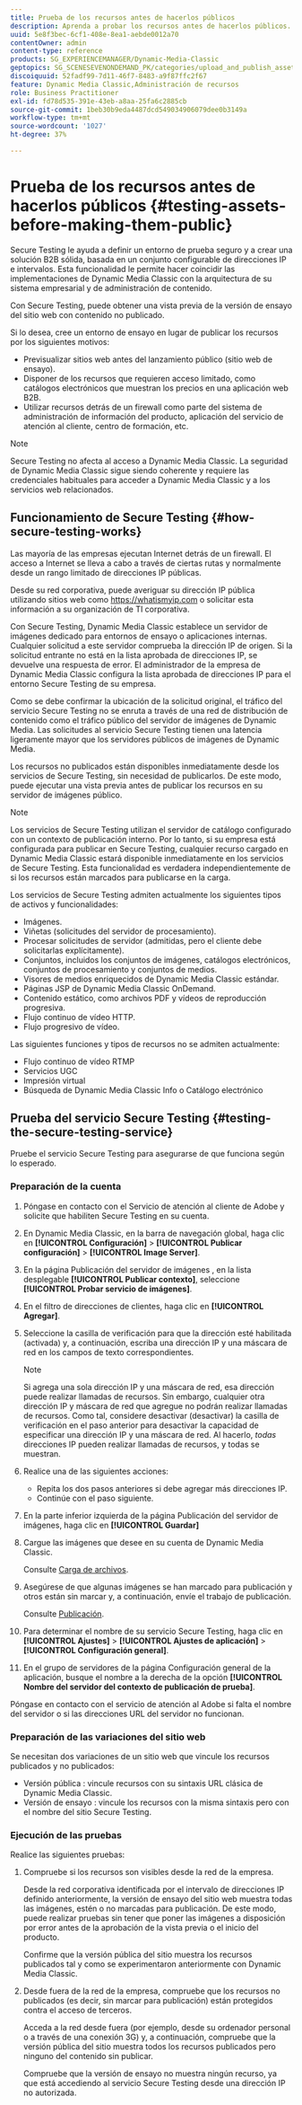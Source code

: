 ```yaml
---
title: Prueba de los recursos antes de hacerlos públicos
description: Aprenda a probar los recursos antes de hacerlos públicos.
uuid: 5e8f3bec-6cf1-408e-8ea1-aebde0012a70
contentOwner: admin
content-type: reference
products: SG_EXPERIENCEMANAGER/Dynamic-Media-Classic
geptopics: SG_SCENESEVENONDEMAND_PK/categories/upload_and_publish_assets
discoiquuid: 52fadf99-7d11-46f7-8483-a9f87ffc2f67
feature: Dynamic Media Classic,Administración de recursos
role: Business Practitioner
exl-id: fd78d535-391e-43eb-a8aa-25fa6c2885cb
source-git-commit: 1beb30b9eda4487dcd549034906079dee0b3149a
workflow-type: tm+mt
source-wordcount: '1027'
ht-degree: 37%

---
```


# Prueba de los recursos antes de hacerlos públicos {#testing-assets-before-making-them-public}

Secure Testing le ayuda a definir un entorno de prueba seguro y a crear una solución B2B sólida, basada en un conjunto configurable de direcciones IP e intervalos. Esta funcionalidad le permite hacer coincidir las implementaciones de Dynamic Media Classic con la arquitectura de su sistema empresarial y de administración de contenido.

Con Secure Testing, puede obtener una vista previa de la versión de ensayo del sitio web con contenido no publicado.

Si lo desea, cree un entorno de ensayo en lugar de publicar los recursos por los siguientes motivos:

* Previsualizar sitios web antes del lanzamiento público (sitio web de ensayo).
* Disponer de los recursos que requieren acceso limitado, como catálogos electrónicos que muestran los precios en una aplicación web B2B.
* Utilizar recursos detrás de un firewall como parte del sistema de administración de información del producto, aplicación del servicio de atención al cliente, centro de formación, etc.

>[!NOTE]
>
>Secure Testing no afecta al acceso a Dynamic Media Classic. La seguridad de Dynamic Media Classic sigue siendo coherente y requiere las credenciales habituales para acceder a Dynamic Media Classic y a los servicios web relacionados.

## Funcionamiento de Secure Testing {#how-secure-testing-works}

Las mayoría de las empresas ejecutan Internet detrás de un firewall. El acceso a Internet se lleva a cabo a través de ciertas rutas y normalmente desde un rango limitado de direcciones IP públicas.

Desde su red corporativa, puede averiguar su dirección IP pública utilizando sitios web como https://whatismyip.com o solicitar esta información a su organización de TI corporativa.

Con Secure Testing, Dynamic Media Classic establece un servidor de imágenes dedicado para entornos de ensayo o aplicaciones internas. Cualquier solicitud a este servidor comprueba la dirección IP de origen. Si la solicitud entrante no está en la lista aprobada de direcciones IP, se devuelve una respuesta de error. El administrador de la empresa de Dynamic Media Classic configura la lista aprobada de direcciones IP para el entorno Secure Testing de su empresa.

Como se debe confirmar la ubicación de la solicitud original, el tráfico del servicio Secure Testing no se enruta a través de una red de distribución de contenido como el tráfico público del servidor de imágenes de Dynamic Media. Las solicitudes al servicio Secure Testing tienen una latencia ligeramente mayor que los servidores públicos de imágenes de Dynamic Media.

Los recursos no publicados están disponibles inmediatamente desde los servicios de Secure Testing, sin necesidad de publicarlos. De este modo, puede ejecutar una vista previa antes de publicar los recursos en su servidor de imágenes público.

>[!NOTE]
>
>Los servicios de Secure Testing utilizan el servidor de catálogo configurado con un contexto de publicación interno. Por lo tanto, si su empresa está configurada para publicar en Secure Testing, cualquier recurso cargado en Dynamic Media Classic estará disponible inmediatamente en los servicios de Secure Testing. Esta funcionalidad es verdadera independientemente de si los recursos están marcados para publicarse en la carga.

Los servicios de Secure Testing admiten actualmente los siguientes tipos de activos y funcionalidades:

<!-- 

Comment Type: remark
Last Modified By: unknown unknown 
Last Modified Date: 

<p>Added videos to list below 9/11/2012. Moved “Render Server requests” from unsupported to supported, listed below on 3/15/2016 as per email from Cynthia March 11, 2016)</p>

 -->

* Imágenes.
* Viñetas (solicitudes del servidor de procesamiento).
* Procesar solicitudes de servidor (admitidas, pero el cliente debe solicitarlas explícitamente).
* Conjuntos, incluidos los conjuntos de imágenes, catálogos electrónicos, conjuntos de procesamiento y conjuntos de medios.
* Visores de medios enriquecidos de Dynamic Media Classic estándar.
* Páginas JSP de Dynamic Media Classic OnDemand.
* Contenido estático, como archivos PDF y vídeos de reproducción progresiva.
* Flujo continuo de vídeo HTTP.
* Flujo progresivo de vídeo.

Las siguientes funciones y tipos de recursos no se admiten actualmente:

* Flujo continuo de vídeo RTMP
* Servicios UGC
* Impresión virtual
* Búsqueda de Dynamic Media Classic Info o Catálogo electrónico

## Prueba del servicio Secure Testing {#testing-the-secure-testing-service}

Pruebe el servicio Secure Testing para asegurarse de que funciona según lo esperado.

<!-- >[!NOTE]
>
>*If you do not mention any IPs under **[!UICONTROL Setup]** > **[!UICONTROL Application Setup]** > **[!UICONTROL Publish Setup]** > **[!UICONTROL Image Server]** > **[!UICONTROL Test Image Service]*** - If you add an IP only, that IP is able to call the assets and no other IP are allowed to make the calls. As long there is no IP mentioned under that section, all IPs are allowed to make the calls for the assets, and they show up. -->

### Preparación de la cuenta

<!-- 

Comment Type: remark
Last Modified By: unknown unknown 
Last Modified Date: 

<p>RB: Rewrote entire steps under “Prepare your account” 9/10/2012</p>

 -->

1. Póngase en contacto con el Servicio de atención al cliente de Adobe y solicite que habiliten Secure Testing en su cuenta.
1. En Dynamic Media Classic, en la barra de navegación global, haga clic en **[!UICONTROL Configuración]** > **[!UICONTROL Publicar configuración]** > **[!UICONTROL Image Server]**.
1. En la página Publicación del servidor de imágenes , en la lista desplegable **[!UICONTROL Publicar contexto]**, seleccione **[!UICONTROL Probar servicio de imágenes]**.
1. En el filtro de direcciones de clientes, haga clic en **[!UICONTROL Agregar]**.
1. Seleccione la casilla de verificación para que la dirección esté habilitada (activada) y, a continuación, escriba una dirección IP y una máscara de red en los campos de texto correspondientes.

   >[!NOTE]
   >
   >Si agrega una sola dirección IP y una máscara de red, esa dirección puede realizar llamadas de recursos. Sin embargo, cualquier otra dirección IP y máscara de red que agregue no podrán realizar llamadas de recursos. Como tal, considere desactivar (desactivar) la casilla de verificación en el paso anterior para desactivar la capacidad de especificar una dirección IP y una máscara de red. Al hacerlo, *todas* direcciones IP pueden realizar llamadas de recursos, y todas se muestran.

1. Realice una de las siguientes acciones:
   * Repita los dos pasos anteriores si debe agregar más direcciones IP.
   * Continúe con el paso siguiente.
1. En la parte inferior izquierda de la página Publicación del servidor de imágenes, haga clic en **[!UICONTROL Guardar]**
1. Cargue las imágenes que desee en su cuenta de Dynamic Media Classic.

   Consulte [Carga de archivos](uploading-files.md#uploading_files).

1. Asegúrese de que algunas imágenes se han marcado para publicación y otros están sin marcar y, a continuación, envíe el trabajo de publicación.

   Consulte [Publicación](publishing-files.md#publishing_files).

1. Para determinar el nombre de su servicio Secure Testing, haga clic en **[!UICONTROL Ajustes]** > **[!UICONTROL Ajustes de aplicación]** > **[!UICONTROL Configuración general]**.
1. En el grupo de servidores de la página Configuración general de la aplicación, busque el nombre a la derecha de la opción **[!UICONTROL Nombre del servidor del contexto de publicación de prueba]**.

Póngase en contacto con el servicio de atención al Adobe si falta el nombre del servidor o si las direcciones URL del servidor no funcionan.

### Preparación de las variaciones del sitio web

Se necesitan dos variaciones de un sitio web que vincule los recursos publicados y no publicados:

* Versión pública : vincule recursos con su sintaxis URL clásica de Dynamic Media Classic.
* Versión de ensayo : vincule los recursos con la misma sintaxis pero con el nombre del sitio Secure Testing.

### Ejecución de las pruebas

Realice las siguientes pruebas:

1. Compruebe si los recursos son visibles desde la red de la empresa.

   Desde la red corporativa identificada por el intervalo de direcciones IP definido anteriormente, la versión de ensayo del sitio web muestra todas las imágenes, estén o no marcadas para publicación. De este modo, puede realizar pruebas sin tener que poner las imágenes a disposición por error antes de la aprobación de la vista previa o el inicio del producto.

   Confirme que la versión pública del sitio muestra los recursos publicados tal y como se experimentaron anteriormente con Dynamic Media Classic.

1. Desde fuera de la red de la empresa, compruebe que los recursos no publicados (es decir, sin marcar para publicación) están protegidos contra el acceso de terceros.

   Acceda a la red desde fuera (por ejemplo, desde su ordenador personal o a través de una conexión 3G) y, a continuación, compruebe que la versión pública del sitio muestra todos los recursos publicados pero ninguno del contenido sin publicar.

   Compruebe que la versión de ensayo no muestra ningún recurso, ya que está accediendo al servicio Secure Testing desde una dirección IP no autorizada.

